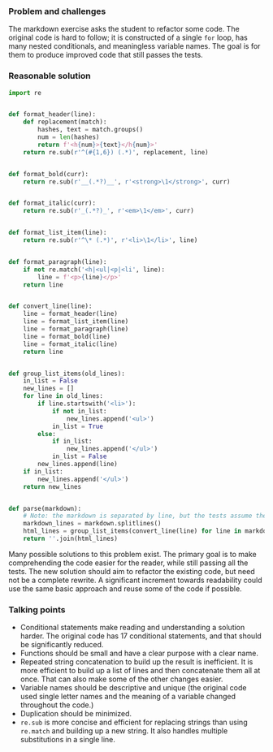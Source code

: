 ### Problem and challenges

The markdown exercise asks the student to refactor some code. The original code is
hard to follow; it is constructed of a single `for` loop, has many nested
conditionals, and meaningless variable names. The goal is for them to produce
improved code that still passes the tests.

### Reasonable solution

```python
import re


def format_header(line):
    def replacement(match):
        hashes, text = match.groups()
        num = len(hashes)
        return f'<h{num}>{text}</h{num}>'
    return re.sub(r'^(#{1,6}) (.*)', replacement, line)


def format_bold(curr):
    return re.sub(r'__(.*?)__', r'<strong>\1</strong>', curr)


def format_italic(curr):
    return re.sub(r'_(.*?)_', r'<em>\1</em>', curr)


def format_list_item(line):
    return re.sub(r'^\* (.*)', r'<li>\1</li>', line)


def format_paragraph(line):
    if not re.match('<h|<ul|<p|<li', line):
        line = f'<p>{line}</p>'
    return line


def convert_line(line):
    line = format_header(line)
    line = format_list_item(line)
    line = format_paragraph(line)
    line = format_bold(line)
    line = format_italic(line)
    return line


def group_list_items(old_lines):
    in_list = False
    new_lines = []
    for line in old_lines:
        if line.startswith('<li>'):
            if not in_list:
                new_lines.append('<ul>')
            in_list = True
        else:
            if in_list:
                new_lines.append('</ul>')
            in_list = False
        new_lines.append(line)
    if in_list:
        new_lines.append('</ul>')
    return new_lines


def parse(markdown):
    # Note: the markdown is separated by line, but the tests assume the HTML is all a single line
    markdown_lines = markdown.splitlines()
    html_lines = group_list_items(convert_line(line) for line in markdown_lines)
    return ''.join(html_lines)
```

Many possible solutions to this problem exist. The primary goal is to make comprehending the code
easier for the reader, while still passing all the tests. The new solution should aim to refactor the existing code, but need not be a complete rewrite. A significant increment towards readability could use the same basic approach and reuse some of the code if possible.

### Talking points

- Conditional statements make reading and understanding a solution harder. The original code has
17 conditional statements, and that should be significantly reduced.
- Functions should be small and have a clear purpose with a clear name.
- Repeated string concatenation to build up the result is inefficient. It is more efficient to build up a list of lines and then concatenate them all at once. That can also make some of the other changes easier.
- Variable names should be descriptive and unique (the original code used single letter names and the meaning of a variable
changed throughout the code.)
- Duplication should be minimized.
- `re.sub` is more concise and efficient for replacing strings than using `re.match` and building up a new string. It also handles multiple substitutions in a single line.
